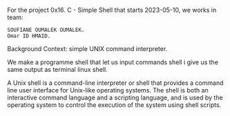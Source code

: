 

For the project 0x16. C - Simple Shell that starts 2023-05-10, we works in team:

    SOUFIANE OUMALEK OUMALEK.
    Omar ID HMAID.

Background Context:
simple UNIX command interpreter.


We make a programme shell that let us input commands shell i give us the same output as terminal linux shell.

A Unix shell is a command-line interpreter or shell that provides a command line user interface for Unix-like
operating systems. The shell is both an interactive command language and a scripting language, and is used by
the operating system to control the execution of the system using shell scripts.

